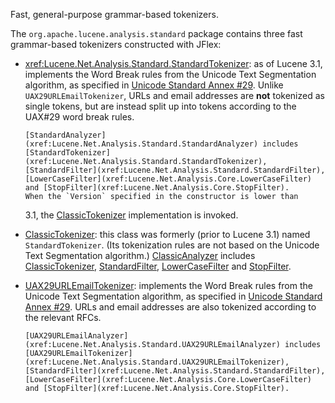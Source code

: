 ﻿
<!--
 Licensed to the Apache Software Foundation (ASF) under one or more
 contributor license agreements.  See the NOTICE file distributed with
 this work for additional information regarding copyright ownership.
 The ASF licenses this file to You under the Apache License, Version 2.0
 (the "License"); you may not use this file except in compliance with
 the License.  You may obtain a copy of the License at

     http://www.apache.org/licenses/LICENSE-2.0

 Unless required by applicable law or agreed to in writing, software
 distributed under the License is distributed on an "AS IS" BASIS,
 WITHOUT WARRANTIES OR CONDITIONS OF ANY KIND, either express or implied.
 See the License for the specific language governing permissions and
 limitations under the License.
-->

 Fast, general-purpose grammar-based tokenizers. 

The `org.apache.lucene.analysis.standard` package contains three fast grammar-based tokenizers constructed with JFlex:

*   <xref:Lucene.Net.Analysis.Standard.StandardTokenizer>:
        as of Lucene 3.1, implements the Word Break rules from the Unicode Text 
        Segmentation algorithm, as specified in 
        [Unicode Standard Annex #29](http://unicode.org/reports/tr29/).
        Unlike `UAX29URLEmailTokenizer`, URLs and email addresses are
        __not__ tokenized as single tokens, but are instead split up into 
        tokens according to the UAX#29 word break rules.

        [StandardAnalyzer](xref:Lucene.Net.Analysis.Standard.StandardAnalyzer) includes
        [StandardTokenizer](xref:Lucene.Net.Analysis.Standard.StandardTokenizer),
        [StandardFilter](xref:Lucene.Net.Analysis.Standard.StandardFilter), 
        [LowerCaseFilter](xref:Lucene.Net.Analysis.Core.LowerCaseFilter)
        and [StopFilter](xref:Lucene.Net.Analysis.Core.StopFilter).
        When the `Version` specified in the constructor is lower than 
    3.1, the [ClassicTokenizer](xref:Lucene.Net.Analysis.Standard.ClassicTokenizer)
        implementation is invoked.
*   [ClassicTokenizer](xref:Lucene.Net.Analysis.Standard.ClassicTokenizer):
        this class was formerly (prior to Lucene 3.1) named 
        `StandardTokenizer`.  (Its tokenization rules are not
        based on the Unicode Text Segmentation algorithm.)
        [ClassicAnalyzer](xref:Lucene.Net.Analysis.Standard.ClassicAnalyzer) includes
        [ClassicTokenizer](xref:Lucene.Net.Analysis.Standard.ClassicTokenizer),
        [StandardFilter](xref:Lucene.Net.Analysis.Standard.StandardFilter), 
        [LowerCaseFilter](xref:Lucene.Net.Analysis.Core.LowerCaseFilter)
        and [StopFilter](xref:Lucene.Net.Analysis.Core.StopFilter).

*   [UAX29URLEmailTokenizer](xref:Lucene.Net.Analysis.Standard.UAX29URLEmailTokenizer):
        implements the Word Break rules from the Unicode Text Segmentation
        algorithm, as specified in 
        [Unicode Standard Annex #29](http://unicode.org/reports/tr29/).
        URLs and email addresses are also tokenized according to the relevant RFCs.

        [UAX29URLEmailAnalyzer](xref:Lucene.Net.Analysis.Standard.UAX29URLEmailAnalyzer) includes
        [UAX29URLEmailTokenizer](xref:Lucene.Net.Analysis.Standard.UAX29URLEmailTokenizer),
        [StandardFilter](xref:Lucene.Net.Analysis.Standard.StandardFilter),
        [LowerCaseFilter](xref:Lucene.Net.Analysis.Core.LowerCaseFilter)
        and [StopFilter](xref:Lucene.Net.Analysis.Core.StopFilter).
